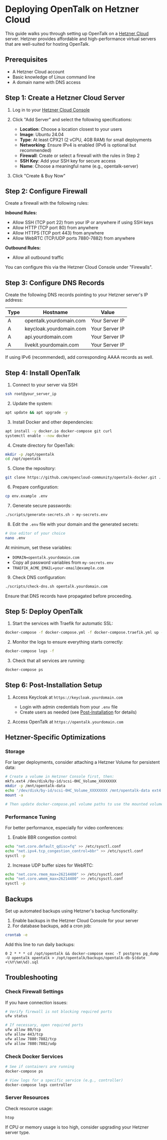# Deploying OpenTalk on Hetzner Cloud

This guide walks you through setting up OpenTalk on a [Hetzner Cloud](https://www.hetzner.com/cloud) server. Hetzner provides affordable and high-performance virtual servers that are well-suited for hosting OpenTalk.

## Prerequisites

- A Hetzner Cloud account
- Basic knowledge of Linux command line
- A domain name with DNS access

## Step 1: Create a Hetzner Cloud Server

1. Log in to your [Hetzner Cloud Console](https://console.hetzner.cloud/)
2. Click "Add Server" and select the following specifications:
   - **Location**: Choose a location closest to your users
   - **Image**: Ubuntu 24.04
   - **Type**: At least CPX21 (2 vCPU, 4GB RAM) for small deployments
   - **Networking**: Ensure IPv4 is enabled (IPv6 is optional but recommended)
   - **Firewall**: Create or select a firewall with the rules in Step 2
   - **SSH Key**: Add your SSH key for secure access
   - **Name**: Choose a meaningful name (e.g., opentalk-server)

3. Click "Create & Buy Now"

## Step 2: Configure Firewall

Create a firewall with the following rules:

**Inbound Rules:**
- Allow SSH (TCP port 22) from your IP or anywhere if using SSH keys
- Allow HTTP (TCP port 80) from anywhere
- Allow HTTPS (TCP port 443) from anywhere
- Allow WebRTC (TCP/UDP ports 7880-7882) from anywhere

**Outbound Rules:**
- Allow all outbound traffic

You can configure this via the Hetzner Cloud Console under "Firewalls".

## Step 3: Configure DNS Records

Create the following DNS records pointing to your Hetzner server's IP address:

| Type | Hostname | Value |
|------|----------|-------|
| A | opentalk.yourdomain.com | Your Server IP |
| A | keycloak.yourdomain.com | Your Server IP |
| A | api.yourdomain.com | Your Server IP |
| A | livekit.yourdomain.com | Your Server IP |

If using IPv6 (recommended), add corresponding AAAA records as well.

## Step 4: Install OpenTalk

1. Connect to your server via SSH:

```bash
ssh root@your_server_ip
```

2. Update the system:

```bash
apt update && apt upgrade -y
```

3. Install Docker and other dependencies:

```bash
apt install -y docker.io docker-compose git curl
systemctl enable --now docker
```

4. Create directory for OpenTalk:

```bash
mkdir -p /opt/opentalk
cd /opt/opentalk
```

5. Clone the repository:

```bash
git clone https://github.com/opencloud-community/opentalk-docker.git .
```

6. Prepare configuration:

```bash
cp env.example .env
```

7. Generate secure passwords:

```bash
./scripts/generate-secrets.sh > my-secrets.env
```

8. Edit the `.env` file with your domain and the generated secrets:

```bash
# Use editor of your choice
nano .env
```

At minimum, set these variables:
- `DOMAIN=opentalk.yourdomain.com`
- Copy all password variables from `my-secrets.env`
- `TRAEFIK_ACME_EMAIL=your-email@example.com`

9. Check DNS configuration:

```bash
./scripts/check-dns.sh opentalk.yourdomain.com
```

Ensure that DNS records have propagated before proceeding.

## Step 5: Deploy OpenTalk

1. Start the services with Traefik for automatic SSL:

```bash
docker-compose -f docker-compose.yml -f docker-compose.traefik.yml up -d
```

2. Monitor the logs to ensure everything starts correctly:

```bash
docker-compose logs -f
```

3. Check that all services are running:

```bash
docker-compose ps
```

## Step 6: Post-Installation Setup

1. Access Keycloak at `https://keycloak.yourdomain.com`
   - Login with admin credentials from your `.env` file
   - Create users as needed (see [Post-Installation](post-installation.md) for details)

2. Access OpenTalk at `https://opentalk.yourdomain.com`

## Hetzner-Specific Optimizations

### Storage

For larger deployments, consider attaching a Hetzner Volume for persistent data:

```bash
# Create a volume in Hetzner Console first, then:
mkfs.ext4 /dev/disk/by-id/scsi-0HC_Volume_XXXXXXXX
mkdir -p /mnt/opentalk-data
echo '/dev/disk/by-id/scsi-0HC_Volume_XXXXXXXX /mnt/opentalk-data ext4 discard,nofail,defaults 0 0' >> /etc/fstab
mount -a

# Then update docker-compose.yml volume paths to use the mounted volume
```

### Performance Tuning

For better performance, especially for video conferences:

1. Enable BBR congestion control:

```bash
echo "net.core.default_qdisc=fq" >> /etc/sysctl.conf
echo "net.ipv4.tcp_congestion_control=bbr" >> /etc/sysctl.conf
sysctl -p
```

2. Increase UDP buffer sizes for WebRTC:

```bash
echo "net.core.rmem_max=26214400" >> /etc/sysctl.conf
echo "net.core.wmem_max=26214400" >> /etc/sysctl.conf
sysctl -p
```

## Backups

Set up automated backups using Hetzner's backup functionality:

1. Enable backups in the Hetzner Cloud Console for your server
2. For database backups, add a cron job:

```bash
crontab -e
```

Add this line to run daily backups:

```
0 2 * * * cd /opt/opentalk && docker-compose exec -T postgres pg_dump -U opentalk opentalk > /opt/opentalk/backups/opentalk-db-$(date +\%Y\%m\%d).sql
```

## Troubleshooting

### Check Firewall Settings

If you have connection issues:

```bash
# Verify firewall is not blocking required ports
ufw status

# If necessary, open required ports
ufw allow 80/tcp
ufw allow 443/tcp
ufw allow 7880:7882/tcp
ufw allow 7880:7882/udp
```

### Check Docker Services

```bash
# See if containers are running
docker-compose ps

# View logs for a specific service (e.g., controller)
docker-compose logs controller
```

### Server Resources

Check resource usage:

```bash
htop
```

If CPU or memory usage is too high, consider upgrading your Hetzner server type.